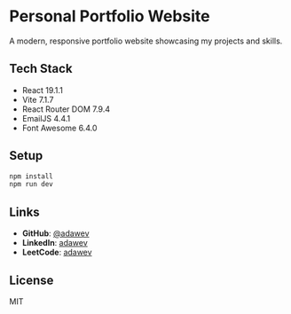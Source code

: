 # Personal Portfolio Website

A modern, responsive portfolio website showcasing my projects and skills.

## Tech Stack

- React 19.1.1
- Vite 7.1.7
- React Router DOM 7.9.4
- EmailJS 4.4.1
- Font Awesome 6.4.0

## Setup

```bash
npm install
npm run dev
```

## Links

- **GitHub**: [@adawev](https://github.com/adawev)
- **LinkedIn**: [adawev](https://linkedin.com/in/adawev)
- **LeetCode**: [adawev](https://leetcode.com/adawev)

## License

MIT

